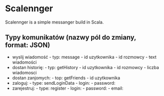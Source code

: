 # Scalennger
Scalennger is a simple messanger build in Scala.

## Typy komunikatów (nazwy pól do zmiany, format: JSON)
 - wyslij wiadomość
        - typ: message
        - id uzytkownika
        - id rozmowcy
        - text wiadomości
- dostan historię:
        - typ: getHistory
        - id uzytkownika
        - id rozmowcy
        - liczba wiadomosci
- dostan zanjomych:
        - top: getFriends
        - id uzytkownika
- zaloguj:
        - type: sendLoginData
        - login:
        - password:
- zarejestruj:
        - type: register
        - login:
        - password: 
        - email:
